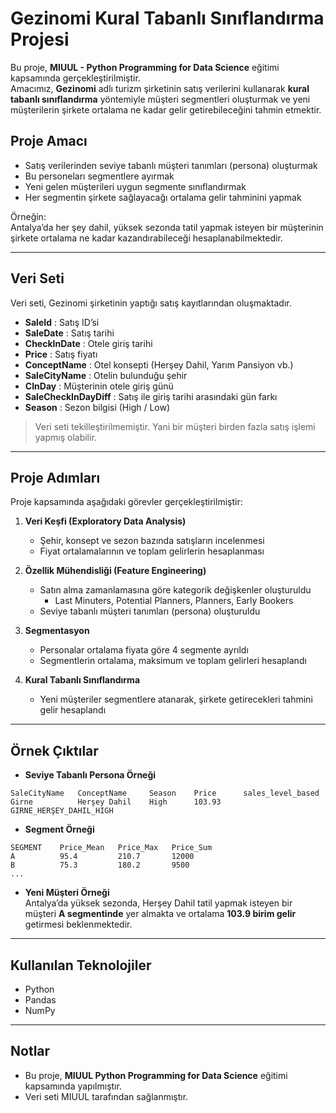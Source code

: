 # Gezinomi Kural Tabanlı Sınıflandırma Projesi

Bu proje, **MIUUL - Python Programming for Data Science** eğitimi kapsamında gerçekleştirilmiştir.  
Amacımız, **Gezinomi** adlı turizm şirketinin satış verilerini kullanarak **kural tabanlı sınıflandırma** yöntemiyle müşteri segmentleri oluşturmak ve yeni müşterilerin şirkete ortalama ne kadar gelir getirebileceğini tahmin etmektir.  

## Proje Amacı
- Satış verilerinden seviye tabanlı müşteri tanımları (persona) oluşturmak  
- Bu personeları segmentlere ayırmak  
- Yeni gelen müşterileri uygun segmente sınıflandırmak  
- Her segmentin şirkete sağlayacağı ortalama gelir tahminini yapmak  

Örneğin:  
Antalya’da her şey dahil, yüksek sezonda tatil yapmak isteyen bir müşterinin şirkete ortalama ne kadar kazandırabileceği hesaplanabilmektedir.  

---

## Veri Seti
Veri seti, Gezinomi şirketinin yaptığı satış kayıtlarından oluşmaktadır.  

- **SaleId** : Satış ID’si  
- **SaleDate** : Satış tarihi  
- **CheckInDate** : Otele giriş tarihi  
- **Price** : Satış fiyatı  
- **ConceptName** : Otel konsepti (Herşey Dahil, Yarım Pansiyon vb.)  
- **SaleCityName** : Otelin bulunduğu şehir  
- **CInDay** : Müşterinin otele giriş günü  
- **SaleCheckInDayDiff** : Satış ile giriş tarihi arasındaki gün farkı  
- **Season** : Sezon bilgisi (High / Low)  

> Veri seti tekilleştirilmemiştir. Yani bir müşteri birden fazla satış işlemi yapmış olabilir.  

---

## Proje Adımları
Proje kapsamında aşağıdaki görevler gerçekleştirilmiştir:  

1. **Veri Keşfi (Exploratory Data Analysis)**  
   - Şehir, konsept ve sezon bazında satışların incelenmesi  
   - Fiyat ortalamalarının ve toplam gelirlerin hesaplanması  

2. **Özellik Mühendisliği (Feature Engineering)**  
   - Satın alma zamanlamasına göre kategorik değişkenler oluşturuldu  
     - Last Minuters, Potential Planners, Planners, Early Bookers  
   - Seviye tabanlı müşteri tanımları (persona) oluşturuldu  

3. **Segmentasyon**  
   - Personalar ortalama fiyata göre 4 segmente ayrıldı  
   - Segmentlerin ortalama, maksimum ve toplam gelirleri hesaplandı  

4. **Kural Tabanlı Sınıflandırma**  
   - Yeni müşteriler segmentlere atanarak, şirkete getirecekleri tahmini gelir hesaplandı  

---

## Örnek Çıktılar

- **Seviye Tabanlı Persona Örneği**  
```
SaleCityName   ConceptName     Season    Price      sales_level_based
Girne          Herşey Dahil    High      103.93     GIRNE_HERŞEY_DAHIL_HIGH
```

- **Segment Örneği**  
```
SEGMENT    Price_Mean   Price_Max   Price_Sum
A          95.4         210.7       12000
B          75.3         180.2       9500
...
```

- **Yeni Müşteri Örneği**  
Antalya’da yüksek sezonda, Herşey Dahil tatil yapmak isteyen bir müşteri **A segmentinde** yer almakta ve ortalama **103.9 birim gelir** getirmesi beklenmektedir.  

---

## Kullanılan Teknolojiler
- Python  
- Pandas  
- NumPy  

---

## Notlar
- Bu proje, **MIUUL Python Programming for Data Science** eğitimi kapsamında yapılmıştır.  
- Veri seti MIUUL tarafından sağlanmıştır.  
